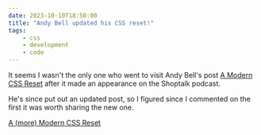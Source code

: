 ```yaml
---
date: 2023-10-10T18:50:00
title: "Andy Bell updated his CSS reset!"
tags: 
    - css
    - development
    - code
---
```


It seems I wasn't the only one who went to visit Andy Bell's post [A Modern CSS Reset](https://andy-bell.co.uk/a-modern-css-reset/) after it made an appearance on the Shoptalk podcast.

He's since put out an updated post, so I figured since I commented on the first it was worth sharing the new one.

[A (more) Modern CSS Reset](https://andy-bell.co.uk/a-more-modern-css-reset/)